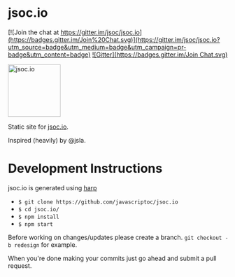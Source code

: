 jsoc.io
=======

[![Join the chat at https://gitter.im/jsoc/jsoc.io](https://badges.gitter.im/Join%20Chat.svg)](https://gitter.im/jsoc/jsoc.io?utm_source=badge&utm_medium=badge&utm_campaign=pr-badge&utm_content=badge)
[![Gitter](https://badges.gitter.im/Join Chat.svg)](https://gitter.im/jsoc/jsoc.io?utm_source=badge&utm_medium=badge&utm_campaign=pr-badge&utm_content=badge)

<img alt="jsoc.io" src="http://jsoc.io/images/logo.png" width="120" />


Static site for [jsoc.io](http://jsoc.io).

Inspired (heavily) by @jsla.

Development Instructions
========================

jsoc.io is generated using [harp](http://harpjs.com/)

- ```$ git clone https://github.com/javascriptoc/jsoc.io```
- ```$ cd jsoc.io/```
- ```$ npm install```
- ```$ npm start```

Before working on changes/updates please create a branch. ```git checkout -b redesign``` for example.

When you're done making your commits just go ahead and submit a pull request.
